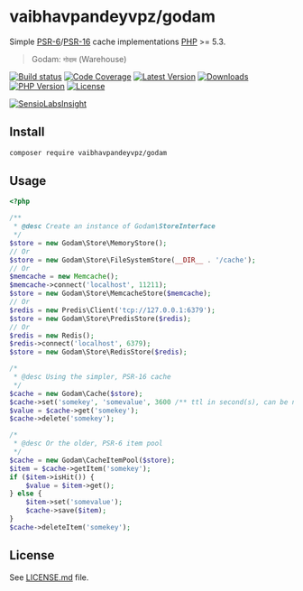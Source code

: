 # vaibhavpandeyvpz/godam
Simple [PSR-6](https://github.com/php-fig/fig-standards/blob/master/accepted/PSR-6-cache.md)/[PSR-16](https://github.com/php-fig/fig-standards/blob/master/accepted/PSR-16-simple-cache.md) cache implementations [PHP](http://php.net) >= 5.3.

> Godam: `गोदाम` (Warehouse)

[![Build status][build-status-image]][build-status-url]
[![Code Coverage][code-coverage-image]][code-coverage-url]
[![Latest Version][latest-version-image]][latest-version-url]
[![Downloads][downloads-image]][downloads-url]
[![PHP Version][php-version-image]][php-version-url]
[![License][license-image]][license-url]

[![SensioLabsInsight][insights-image]][insights-url]

Install
-------
```bash
composer require vaibhavpandeyvpz/godam
```

Usage
-----
```php
<?php

/**
 * @desc Create an instance of Godam\StoreInterface
 */
$store = new Godam\Store\MemoryStore();
// Or
$store = new Godam\Store\FileSystemStore(__DIR__ . '/cache');
// Or
$memcache = new Memcache();
$memcache->connect('localhost', 11211);
$store = new Godam\Store\MemcacheStore($memcache);
// Or
$redis = new Predis\Client('tcp://127.0.0.1:6379');
$store = new Godam\Store\PredisStore($redis);
// Or
$redis = new Redis();
$redis->connect('localhost', 6379);
$store = new Godam\Store\RedisStore($redis);

/*
 * @desc Using the simpler, PSR-16 cache
 */
$cache = new Godam\Cache($store);
$cache->set('somekey', 'somevalue', 3600 /** ttl in second(s), can be null */);
$value = $cache->get('somekey');
$cache->delete('somekey');

/*
 * @desc Or the older, PSR-6 item pool
 */
$cache = new Godam\CacheItemPool($store);
$item = $cache->getItem('somekey');
if ($item->isHit()) {
    $value = $item->get();
} else {
    $item->set('somevalue');
    $cache->save($item);
}
$cache->deleteItem('somekey');
```

License
------
See [LICENSE.md][license-url] file.

[build-status-image]: https://img.shields.io/travis/vaibhavpandeyvpz/godam.svg?style=flat-square
[build-status-url]: https://travis-ci.org/vaibhavpandeyvpz/godam
[code-coverage-image]: https://img.shields.io/codecov/c/github/vaibhavpandeyvpz/godam.svg?style=flat-square
[code-coverage-url]: https://codecov.io/gh/vaibhavpandeyvpz/godam
[latest-version-image]: https://img.shields.io/github/release/vaibhavpandeyvpz/godam.svg?style=flat-square
[latest-version-url]: https://github.com/vaibhavpandeyvpz/godam/releases
[downloads-image]: https://img.shields.io/packagist/dt/vaibhavpandeyvpz/godam.svg?style=flat-square
[downloads-url]: https://packagist.org/packages/vaibhavpandeyvpz/godam
[php-version-image]: http://img.shields.io/badge/php-5.3+-8892be.svg?style=flat-square
[php-version-url]: https://packagist.org/packages/vaibhavpandeyvpz/godam
[license-image]: https://img.shields.io/badge/license-MIT-brightgreen.svg?style=flat-square
[license-url]: LICENSE.md
[insights-image]: https://insight.sensiolabs.com/projects/9926ffe6-653c-4074-96c4-0f2198773195/small.png
[insights-url]: https://insight.sensiolabs.com/projects/9926ffe6-653c-4074-96c4-0f2198773195
